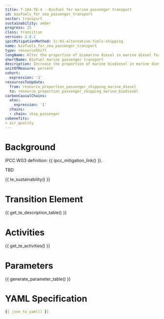 ```yaml
---
title: T-1A4-TE-4 - Biofuel for marine passenger transport
id: biofuels_for_sea_passenger_transport
sector: transport
sustainability: amber
progress: 25
class: transition
version: 2.0.1
ipccMitigationMethod: 1c-01-alternative-fuels-shipping
name: biofuels_for_sea_passenger_transport
type: resourceShift
longName: Alter the proportion of biomarine diesel in marine diesel for marine passenger transport.
shortName: Biofuel marine passenger transport
description: Increase the proportion of marine biodiesel in marine diesel
unitOfMeasure: percent
cohort:
  expression: '1'
resourcesToUpdate:
  from: resource_proportion_passenger_shipping_marine_diesel
  to: resource_proportion_passenger_shipping_marine_biodiesel
carbonCausalChains:
  atoc:
    expression: '1'
  chains:
  - chain: ship_passenger
cobenefits:
- air_quality
---
```

# Background

IPCC WG3 definition: {{ ipcc_mitigation_link() }}.

TBD

{{ te_sustainability() }}

# Transition Element

{{ get_te_description_table() }}


# Activities

{{ get_te_activities() }}


# Parameters

{{ generate_parameter_table() }}


# YAML Specification

```yaml
{{ json_to_yaml() }}
```
